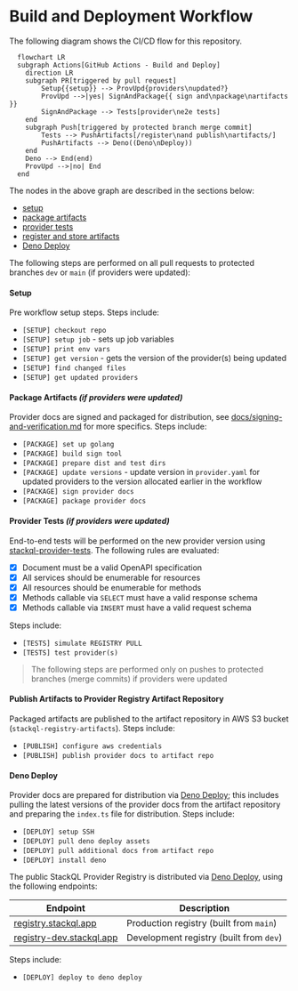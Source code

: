# Build and Deployment Workflow

The following diagram shows the CI/CD flow for this repository.  

```mermaid
  flowchart LR
  subgraph Actions[GitHub Actions - Build and Deploy]
    direction LR
    subgraph PR[triggered by pull request]
        Setup{{setup}} --> ProvUpd{providers\nupdated?}
        ProvUpd -->|yes| SignAndPackage{{ sign and\npackage\nartifacts }}
        SignAndPackage --> Tests[provider\ne2e tests]
    end
    subgraph Push[triggered by protected branch merge commit]
        Tests --> PushArtifacts[/register\nand publish\nartifacts/]
        PushArtifacts --> Deno((Deno\nDeploy))
    end
    Deno --> End(end)
    ProvUpd -->|no| End
  end
```

The nodes in the above graph are described in the sections below:  

<!--ts-->
  * [setup](#setup)
  * [package artifacts](#package-artifacts)
  * [provider tests](#provider-tests)
  * [register and store artifacts](#register-and-store-artifacts)
  * [Deno Deploy](#deno-deploy)
<!--te-->

The following steps are performed on all pull requests to protected branches `dev` or `main` (if providers were updated):  

#### Setup

Pre workflow setup steps. Steps include:  

- `[SETUP] checkout repo`
- `[SETUP] setup job` - sets up job variables
- `[SETUP] print env vars`
- `[SETUP] get version` - gets the version of the provider(s) being updated
- `[SETUP] find changed files`
- `[SETUP] get updated providers`

#### Package Artifacts *(if providers were updated)*

Provider docs are signed and packaged for distribution, see [docs/signing-and-verification.md](signing-and-verification.md) for more specifics.  Steps include:  

- `[PACKAGE] set up golang`
- `[PACKAGE] build sign tool`
- `[PACKAGE] prepare dist and test dirs`
- `[PACKAGE] update versions` - update version in `provider.yaml` for updated providers to the version allocated earlier in the workflow
- `[PACKAGE] sign provider docs`
- `[PACKAGE] package provider docs`

#### Provider Tests *(if providers were updated)*

End-to-end tests will be performed on the new provider version using [stackql-provider-tests](https://github.com/stackql/stackql-provider-tests).  The following rules are evaluated:  

- [x] Document must be a valid OpenAPI specification
- [x] All services should be enumerable for resources
- [x] All resources should be enumerable for methods
- [x] Methods callable via `SELECT` must have a valid response schema
- [x] Methods callable via `INSERT` must have a valid request schema

Steps include:  

- `[TESTS] simulate REGISTRY PULL`
- `[TESTS] test provider(s)`

> The following steps are performed only on pushes to protected branches (merge commits) if providers were updated

#### Publish Artifacts to Provider Registry Artifact Repository

Packaged artifacts are published to the artifact repository in AWS S3 bucket (`stackql-registry-artifacts`).  Steps include:  

- `[PUBLISH] configure aws credentials`
- `[PUBLISH] publish provider docs to artifact repo`

#### Deno Deploy

Provider docs are prepared for distribution via [Deno Deploy](https://deno.com/deploy); this includes pulling the latest versions of the provider docs from the artifact repository and preparing the `index.ts` file for distribution.  Steps include:

- `[DEPLOY] setup SSH`
- `[DEPLOY] pull deno deploy assets`
- `[DEPLOY] pull additional docs from artifact repo`
- `[DEPLOY] install deno`

The public StackQL Provider Registry is distributed via [Deno Deploy](https://deno.com/deploy), using the following endpoints:  

| Endpoint | Description |
| --- | --- |
| [registry.stackql.app](https://registry.stackql.app/ping) | Production registry (built from `main`) |
| [registry-dev.stackql.app](https://registry.stackql.app/ping) | Development registry (built from `dev`) |

Steps include:  

- `[DEPLOY] deploy to deno deploy`
